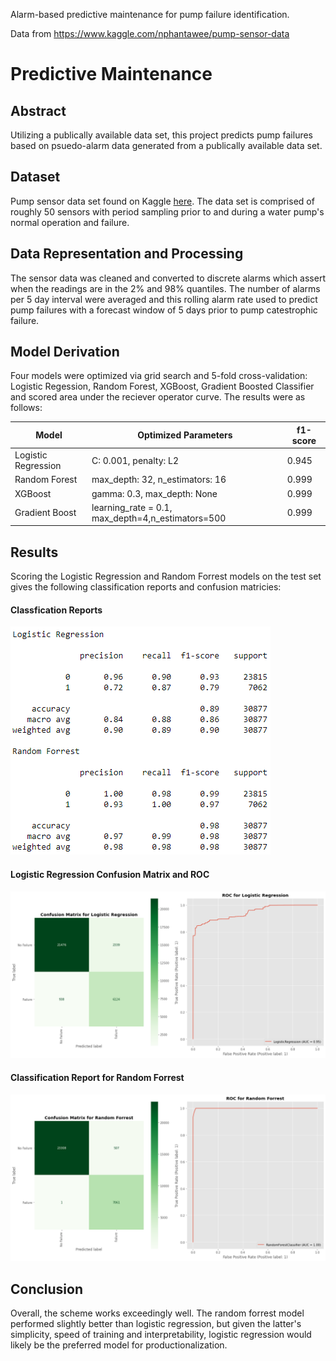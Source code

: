Alarm-based predictive maintenance for pump failure identification.



Data from https://www.kaggle.com/nphantawee/pump-sensor-data


# Predictive Maintenance 

## Abstract
Utilizing a publically available data set, this project predicts pump failures based on psuedo-alarm data generated from a publically available data set. 

## Dataset
Pump sensor data set found on Kaggle [here](https://www.kaggle.com/nphantawee/pump-sensor-data). The data set is comprised of roughly 50 sensors with period sampling prior to and during a water pump's normal operation and failure.

## Data Representation and Processing
The sensor data was cleaned and converted to discrete alarms which assert when the readings are in the 2% and 98% quantiles. The number of alarms per 5 day interval were averaged and this rolling alarm rate used to predict pump failures with a forecast window of 5 days prior to pump catestrophic failure.

## Model Derivation
Four models were optimized via grid search and 5-fold cross-validation: Logistic Regession, Random Forest, XGBoost, Gradient Boosted Classifier and scored area under the reciever operator curve.  The results were as follows:

| Model | Optimized Parameters | f1-score|
|-------|----------------------|---------|
| Logistic Regression | C: 0.001, penalty: L2 | 0.945 |
| Random Forest | max_depth: 32, n_estimators: 16 | 0.999 |
| XGBoost | gamma: 0.3, max_depth: None | 0.999 |
| Gradient Boost | learning_rate = 0.1, max_depth=4,n_estimators=500| 0.999 |

## Results
Scoring the Logistic Regression and Random Forrest models on the test set gives the following classification reports and confusion matricies:
#### Classfication Reports
![](https://github.com/jgalloway42/predictive_maintenance_playground/blob/main/classification_report.png)

#### Logistic Regression Confusion Matrix and ROC
![](https://github.com/jgalloway42/predictive_maintenance_playground/blob/main/log_reg_cm_and_roc.png)

#### Classification Report for Random Forrest
![](https://github.com/jgalloway42/predictive_maintenance_playground/blob/main/rf_cm_and_roc.png)

## Conclusion
Overall, the scheme works exceedingly well. The random forrest model performed slightly better than logistic regression, but given the latter's simplicity, speed of training and interpretability, logistic regression would likely be the preferred model for productionalization.

